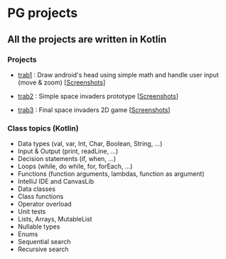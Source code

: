 # PG projects
## All the projects are written in Kotlin

### Projects
* [trab1](https://github.com/robyzzz/isel-projects/tree/master/PG/trab1/src) : Draw android's head using simple math and handle user input (move & zoom) [[Screenshots](https://github.com/awyxx/isel-projects/tree/master/PG/trab1/screenshots)]

* [trab2](https://github.com/robyzzz/isel-projects/tree/master/PG/trab2/spaceinvaders/src/main/kotlin) : Simple space invaders prototype [[Screenshots](https://github.com/awyxx/isel-projects/tree/master/PG/trab2/screenshots)]

* [trab3](https://github.com/robyzzz/isel-projects/tree/master/PG/trab3/spaceinvaders/src/main/kotlin) : Final space invaders 2D game [[Screenshots](https://github.com/awyxx/isel-projects/tree/master/PG/trab3/screenshots)]

### Class topics (Kotlin)
* Data types (val, var, Int, Char, Boolean, String, ...)
* Input & Output (print, readLine, ...)
* Decision statements (if, when, ...)
* Loops (while, do while, for, forEach, ...)
* Functions (function arguments, lambdas, function as argument)
* IntelliJ IDE and CanvasLib
* Data classes
* Class functions
* Operator overload
* Unit tests
* Lists, Arrays, MutableList
* Nullable types
* Enums
* Sequential search
* Recursive search

